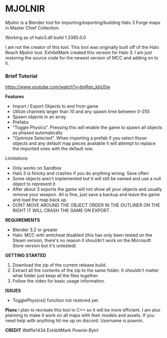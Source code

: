 # MJOLNIR
Mjolnir is a Blender tool for importing/exporting/building Halo 3 Forge maps in Master Chief Collection.

Working as of halo3.dll build 1.3385.0.0 

I am not the creator of this tool. This tool was originally built off of the Halo Reach Mjolnir tool. ExhibitMark created this version for Halo 3. I am just restoring the 
source code for the newest version of MCC and adding on to it. 

### Brief Tutorial
https://www.youtube.com/watch?v=bnRqn_kbU0w

**Features**
- Import / Export Objects to and from game
- Utilize channels larger than 10 and any spawn time between 0-255
- Spawn objects in an array
- Prefabs
- "Toggle Physics". Pressing this will enable the game to spawn all objects as phased automatically
- "Optimize Selected". When importing a prefab if you select those objects and any default map pieces available it will attempt to replace the imported ones with the default one.

*Limitations*
- Only works on Sandbox
- Halo 3 is finicky and crashes if you do anything wrong. Save often
- Some objects aren't implemented but it will still be named and use a null object to represent it
- After about 3 exports the game will not show all your objects and usually remove your weapon. All is fine, just save a backup and leave the game and load the map back up.
- DONT MOVE AROUND THE OBJECT ORDER IN THE OUTLINER ON THE RIGHT IT WILL CRASH THE GAME ON EXPORT.

**REQUIREMENTS**
- Blender 3.2 or greater
- Halo: MCC with anticheat disabled (this has only been tested on the Steam version, there's no reason it shouldn't work on the Microsoft Store version but it's untested)

**GETTING STARTED**
1. Download the zip of the current release build.
2. Extract all the contents of the zip to the same folder. It shouldn't matter what folder just keep all the files together.
3. Follow the video for basic usage information.

**ISSUES**
- TogglePhysics() function not restored yet. 

**Plans**
I plan to recreate this tool in C++ so it will be more efficient. I am also planning to make it work on all maps with their models and assets. If you need help with anything
hit me up on discord. Username is pownin.

**CREDIT**
Waffle1434
ExhibitMark
Pownin
Bytrl

